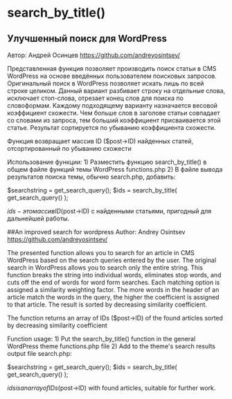 # search_by_title()
## Улучшенный поиск для WordPress

  Автор: Андрей Осинцев
  https://github.com/andreyosintsev/

  Представленная функция позволяет производить поиск статьи в CMS WordPress на основе введённых пользователем поисковых запросов.
  Оригинальный поиск в WordPress позволяет искать лишь по всей строке целиком.
  Данный вариант разбивает строку на отдельные слова, исключает стоп-слова, отрезает конец слов для поиска по словоформам.
  Каждому подходящему варианту назначается весовой коэффициент схожести. Чем больше слов в заголове статьи совпадает со словами из запроса,
  тем больший коэффициент присваивается этой статье. Результат сортируется по убыванию коэффициента схожести.

  Функция возвращает массив ID ($post->ID) найденных статей, отсортированный по убыванию схожести

  Использование функции:
	1) Разместить функцию search_by_title() в общем файле функций темы WordPress functions.php
	2) В файле вывода результатов поиска темы, обычно search.php, добавить:
 
  $searchstring = get_search_query();
  $ids = search_by_title( get_search_query() );

  $ids - это массив ID ($post->ID) с найденными статьями, пригодный для дальнейшей работы.

##An improved search for wordpress
  Author: Andrey Osintsev
  https://github.com/andreyosintsev/

  The presented function allows you to search for an article in CMS WordPress based on the search queries entered by the user.
  The original search in WordPress allows you to search only the entire string.
  This function breaks the string into individual words, eliminates stop words, and cuts off the end of words for word form searches.
  Each matching option is assigned a similarity weighting factor. The more words in the header of an article match the words in the query,
  the higher the coefficient is assigned to that article. The result is sorted by decreasing similarity coefficient.

  The function returns an array of IDs ($post->ID) of the found articles sorted by decreasing similarity coefficient

  Function usage:
	1) Put the search_by_title() function in the general WordPress theme functions.php file
	2) Add to the theme's search results output file search.php:
 
  $searchstring = get_search_query();
  $ids = search_by_title( get_search_query() );

  $ids is an array of IDs ($post->ID) with found articles, suitable for further work.
